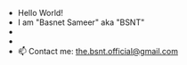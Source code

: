 - Hello World!
- I am "Basnet Sameer"   aka   "BSNT"
- 
- 
- 📫 Contact me:
         the.bsnt.official@gmail.com
  

